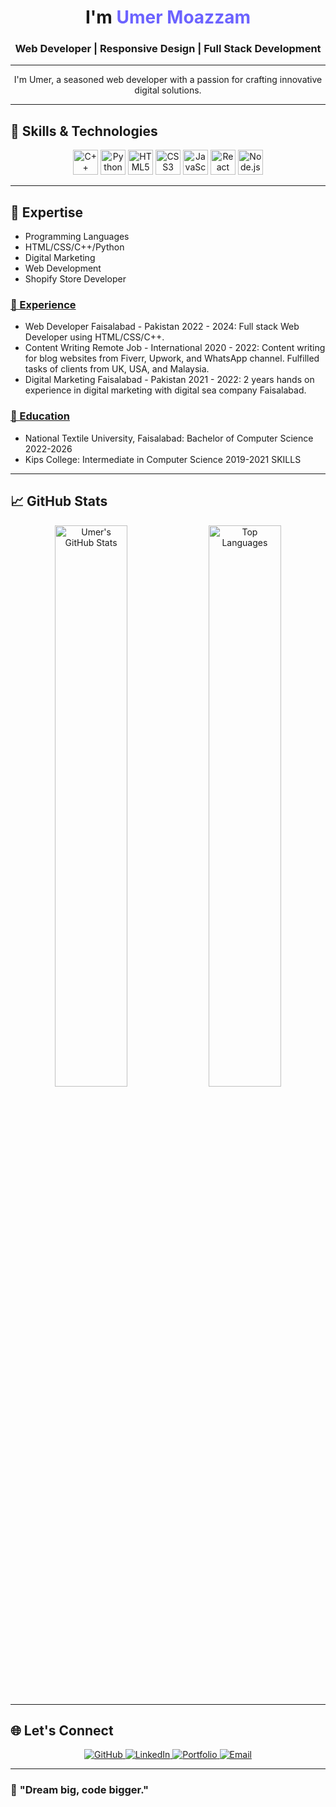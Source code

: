 <!-- Name and Title -->
<h1 align="center">I'm <span style="color:#6c63ff;">Umer Moazzam</span></h1>
<h3 align="center">Web Developer | Responsive Design | Full Stack Development</h3>

---

<!-- Introduction -->
<p align="center">
  I'm Umer, a seasoned web developer with a passion for crafting innovative digital solutions.
</p>

---

## 🚀 **Skills & Technologies**

<div align="center">
  <!-- Programming Languages -->
  <img src="https://cdn.jsdelivr.net/gh/devicons/devicon/icons/cplusplus/cplusplus-original.svg" height="40" alt="C++ logo" />
  <img src="https://cdn.jsdelivr.net/gh/devicons/devicon/icons/python/python-original.svg" height="40" alt="Python logo" />
  <img src="https://cdn.jsdelivr.net/gh/devicons/devicon/icons/html5/html5-original-wordmark.svg" height="40" alt="HTML5 logo" />
  <img src="https://cdn.jsdelivr.net/gh/devicons/devicon/icons/css3/css3-original-wordmark.svg" height="40" alt="CSS3 logo" />
  
  <!-- Web Development -->
  <img src="https://cdn.jsdelivr.net/gh/devicons/devicon/icons/javascript/javascript-original.svg" height="40" alt="JavaScript logo" />
  <img src="https://cdn.jsdelivr.net/gh/devicons/devicon/icons/react/react-original-wordmark.svg" height="40" alt="React logo" />
  <img src="https://cdn.jsdelivr.net/gh/devicons/devicon/icons/nodejs/nodejs-original-wordmark.svg" height="40" alt="Node.js logo" />
</div>

---

## 📂 **Expertise**
- Programming Languages
- HTML/CSS/C++/Python
- Digital Marketing
- Web Development
- Shopify Store Developer

### [📡 Experience](https://github.com/umermoazzam/api-manager)
- Web Developer Faisalabad - Pakistan 2022 - 2024: Full stack Web Developer using HTML/CSS/C++.
- Content Writing Remote Job - International 2020 - 2022: Content writing for blog websites from Fiverr, Upwork, and WhatsApp channel. Fulfilled tasks of clients from UK, USA, and Malaysia.
- Digital Marketing Faisalabad - Pakistan 2021 - 2022: 2 years hands on experience in digital marketing with digital sea company Faisalabad.



### [🎨 Education](https://github.com/umermoazzam/design-to-code)
- National Textile University, Faisalabad: Bachelor of Computer Science 2022-2026
- Kips College: Intermediate in Computer Science 2019-2021 SKILLS
---

## 📈 **GitHub Stats**

<div align="center">
  <img src="https://github-readme-stats.vercel.app/api?username=umermoazzam&show_icons=true&theme=radical" alt="Umer's GitHub Stats" width="48%">
  <img src="https://github-readme-stats.vercel.app/api/top-langs/?username=umermoazzam&layout=compact&theme=radical" alt="Top Languages" width="48%">
</div>

---

## 🌐 **Let's Connect**

<div align="center">
  <a href="https://github.com/umermoazzam">
    <img src="https://img.shields.io/badge/GitHub-Profile-informational?style=for-the-badge&logo=github" alt="GitHub">
  </a>
  <a href="https://linkedin.com/in/umermoazzam">
    <img src="https://img.shields.io/badge/LinkedIn-Connect-blue?style=for-the-badge&logo=linkedin" alt="LinkedIn">
  </a>
  <a href="https://yourportfolio.com">
    <img src="https://img.shields.io/badge/Portfolio-Visit-green?style=for-the-badge&logo=internet-explorer" alt="Portfolio">
  </a>
  <a href="mailto:umermoazzam@example.com">
    <img src="https://img.shields.io/badge/Email-Contact-red?style=for-the-badge&logo=gmail" alt="Email">
  </a>
</div>

---

### 🌱 **"Dream big, code bigger."**

